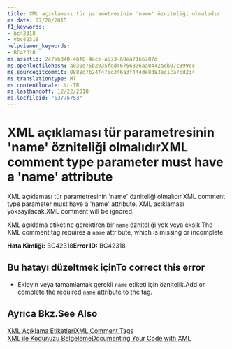 ```yaml
---
title: XML açıklaması tür parametresinin 'name' özniteliği olmalıdır
ms.date: 07/20/2015
f1_keywords:
- bc42318
- vbc42318
helpviewer_keywords:
- BC42318
ms.assetid: 2c7a6340-46f0-4ace-a573-60ea7166707d
ms.openlocfilehash: a030e75b2935fed46756836aa0442acb07c399cc
ms.sourcegitcommit: 0888d7b24f475c346a3f444de8d83ec1ca7cd234
ms.translationtype: MT
ms.contentlocale: tr-TR
ms.lasthandoff: 12/22/2018
ms.locfileid: "53776753"
---
```

# <a name="xml-comment-type-parameter-must-have-a-name-attribute"></a><span data-ttu-id="87a3b-102">XML açıklaması tür parametresinin 'name' özniteliği olmalıdır</span><span class="sxs-lookup"><span data-stu-id="87a3b-102">XML comment type parameter must have a 'name' attribute</span></span>
<span data-ttu-id="87a3b-103">XML açıklaması tür parametresinin 'name' özniteliği olmalıdır.</span><span class="sxs-lookup"><span data-stu-id="87a3b-103">XML comment type parameter must have a 'name' attribute.</span></span> <span data-ttu-id="87a3b-104">XML açıklaması yoksayılacak.</span><span class="sxs-lookup"><span data-stu-id="87a3b-104">XML comment will be ignored.</span></span>  
  
 <span data-ttu-id="87a3b-105">XML açıklama etiketine gerektiren bir `name` özniteliği yok veya eksik.</span><span class="sxs-lookup"><span data-stu-id="87a3b-105">The XML comment tag requires a `name` attribute, which is missing or incomplete.</span></span>  
  
 <span data-ttu-id="87a3b-106">**Hata Kimliği:** BC42318</span><span class="sxs-lookup"><span data-stu-id="87a3b-106">**Error ID:** BC42318</span></span>  
  
## <a name="to-correct-this-error"></a><span data-ttu-id="87a3b-107">Bu hatayı düzeltmek için</span><span class="sxs-lookup"><span data-stu-id="87a3b-107">To correct this error</span></span>  
  
-   <span data-ttu-id="87a3b-108">Ekleyin veya tamamlamak gerekli `name` etiketi için öznitelik.</span><span class="sxs-lookup"><span data-stu-id="87a3b-108">Add or complete the required `name` attribute to the tag.</span></span>  
  
## <a name="see-also"></a><span data-ttu-id="87a3b-109">Ayrıca Bkz.</span><span class="sxs-lookup"><span data-stu-id="87a3b-109">See Also</span></span>  
 [<span data-ttu-id="87a3b-110">XML Açıklama Etiketleri</span><span class="sxs-lookup"><span data-stu-id="87a3b-110">XML Comment Tags</span></span>](../../visual-basic/language-reference/xmldoc/index.md)  
 [<span data-ttu-id="87a3b-111">XML ile Kodunuzu Belgeleme</span><span class="sxs-lookup"><span data-stu-id="87a3b-111">Documenting Your Code with XML</span></span>](../../visual-basic/programming-guide/program-structure/documenting-your-code-with-xml.md)
